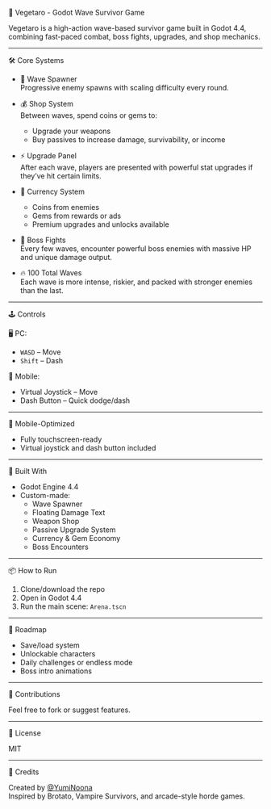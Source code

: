  🧟 Vegetaro - Godot Wave Survivor Game

Vegetaro is a high-action wave-based survivor game built in Godot 4.4, combining fast-paced combat, boss fights, upgrades, and shop mechanics.

---

 🛠️ Core Systems

- 🧠 Wave Spawner  
  Progressive enemy spawns with scaling difficulty every round.

- 💰 Shop System  
  Between waves, spend coins or gems to:
  - Upgrade your weapons
  - Buy passives to increase damage, survivability, or income

- ⚡ Upgrade Panel  
  After each wave, players are presented with powerful stat upgrades if they’ve hit certain limits.

- 💎 Currency System  
  - Coins from enemies
  - Gems from rewards or ads
  - Premium upgrades and unlocks available

- 👹 Boss Fights  
  Every few waves, encounter powerful boss enemies with massive HP and unique damage output.

- 🔥 100 Total Waves  
  Each wave is more intense, riskier, and packed with stronger enemies than the last.

---

 🕹️ Controls

 🖥️ PC:
- `WASD` – Move
- `Shift` – Dash

 📱 Mobile:
- Virtual Joystick – Move
- Dash Button – Quick dodge/dash

---

 📱 Mobile-Optimized

- Fully touchscreen-ready
- Virtual joystick and dash button included

---

 🚀 Built With

- Godot Engine 4.4
- Custom-made:
  - Wave Spawner
  - Floating Damage Text
  - Weapon Shop
  - Passive Upgrade System
  - Currency & Gem Economy
  - Boss Encounters

---

 📦 How to Run

1. Clone/download the repo  
2. Open in Godot 4.4  
3. Run the main scene: `Arena.tscn`

---

 🔧 Roadmap 
 
- Save/load system
- Unlockable characters
- Daily challenges or endless mode
- Boss intro animations

---

 🤝 Contributions

Feel free to fork or suggest features.

---

 📃 License

MIT

---

 👤 Credits

Created by [@YumiNoona](https://github.com/YumiNoona)  
Inspired by Brotato, Vampire Survivors, and arcade-style horde games.
